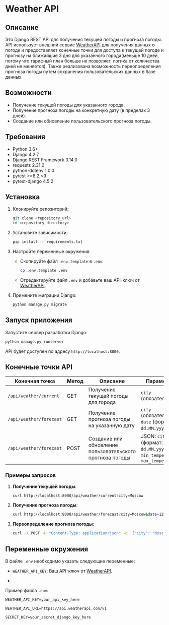 # Weather API

## Описание

Это Django REST API для получения текущей погоды и прогноза погоды. API использует внешний сервис [WeatherAPI](https://www.weatherapi.com/) для получения данных о погоде и предоставляет конечные точки для доступа к текущей погоде и прогнозу на ближайшие 3 дня для указанного города(меньше 10 дней, потому что тарифный план больше не позволяет, логика от количества дней не меняется). Также реализована возможность переопределения прогноза погоды путем сохранения пользовательских данных в базе данных.

## Возможности

- Получение текущей погоды для указанного города.
- Получение прогноза погоды на конкретную дату (в пределах 3 дней).
- Создание или обновление пользовательского прогноза погоды.

## Требования

- Python 3.6+
- Django 4.2.7
- Django REST Framework 3.14.0
- requests 2.31.0
- python-dotenv 1.0.0
- pytest >=8.2,<9
- pytest-django 4.5.2

## Установка

1. Клонируйте репозиторий:

   ```bash
   git clone <repository_url>
   cd <repository_directory>
   ```

2. Установите зависимости:

   ```bash
   pip install -r requirements.txt
   ```

3. Настройте переменные окружения:

   - Скопируйте файл `.env.template` в `.env`:

     ```bash
     cp .env.template .env
     ```

   - Отредактируйте файл `.env` и добавьте ваш API-ключ от [WeatherAPI](https://www.weatherapi.com/).

4. Примените миграции Django:

   ```bash
   python manage.py migrate
   ```

## Запуск приложения

Запустите сервер разработки Django:

```bash
python manage.py runserver
```

API будет доступен по адресу `http://localhost:8000`.

## Конечные точки API

| Конечная точка | Метод | Описание | Параметры |
|----------------|-------|----------|-----------|
| `/api/weather/current` | GET | Получение текущей погоды для города | `city` (обязательный) |
| `/api/weather/forecast` | GET | Получение прогноза погоды на указанную дату | `city` (обязательный), `date` (формат: `dd.MM.yyyy`) |
| `/api/weather/forecast` | POST | Создание или обновление пользовательского прогноза погоды | JSON: `city`, `date` (формат: `dd.MM.yyyy`), `min_temperature`, `max_temperature` |

### Примеры запросов

1. **Получение текущей погоды**:

   ```bash
   curl http://localhost:8000/api/weather/current?city=Moscow
   ```

2. **Получение прогноза погоды**:

   ```bash
   curl http://localhost:8000/api/weather/forecast?city=Moscow&date=12.06.2025
   ```

3. **Переопределение прогноза погоды**:

   ```bash
   curl -X POST -H "Content-Type: application/json" -d '{"city": "Moscow", "date": "12.06.2025", "min_temperature": 10, "max_temperature": 20}' http://localhost:8000/api/weather/forecast
   ```
## Переменные окружения

В файле `.env` необходимо указать следующие переменные:

- `WEATHER_API_KEY`: Ваш API-ключ от [WeatherAPI](https://www.weatherapi.com/).

- 

Пример файла `.env`:

```env
WEATHER_API_KEY=your_api_key_here

WEATHER_API_URL=https://api.weatherapi.com/v1

SECRET_KEY=your_secret_django_key_here
```
